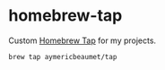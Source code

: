 # homebrew-tap

Custom [Homebrew Tap](https://docs.brew.sh/How-to-Create-and-Maintain-a-Tap) for
my projects.

```
brew tap aymericbeaumet/tap
```
